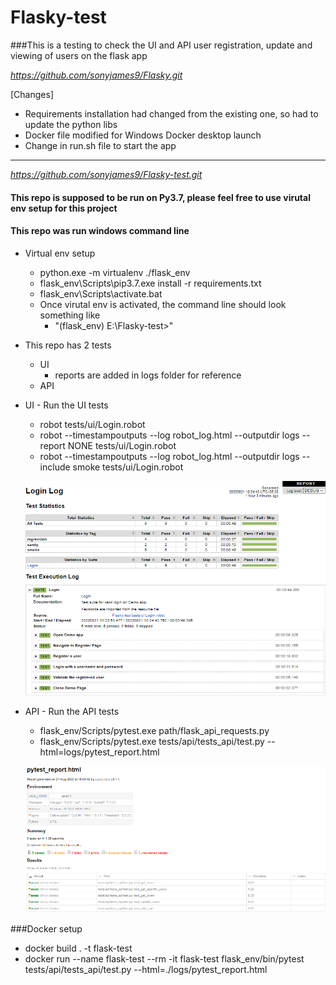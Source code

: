 # Flasky-test

###This is a testing to check the UI and API user registration, update and viewing of users on the flask app 

*https://github.com/sonyjames9/Flasky.git*

[Changes]
- Requirements installation had changed from the existing one, so had to update the python libs  
- Docker file modified for Windows Docker desktop launch
- Change in run.sh file to start the app

-----------------------------------------------------------------
*https://github.com/sonyjames9/Flasky-test.git*

#### This repo is supposed to be run on Py3.7, please feel free to use virutal env setup for this project
#### This repo was run windows command line

    
- Virtual env setup
  * python.exe -m virtualenv ./flask_env
  * flask_env\Scripts\pip3.7.exe install -r requirements.txt
  * flask_env\Scripts\activate.bat
  * Once virutal env is activated, the command line should look something like 
    * "(flask_env) E:\Flasky-test>"
    

- This repo has 2 tests
    * UI
      * reports are added in logs folder for reference
    * API

* UI - Run the UI tests
    * robot tests/ui/Login.robot
    * robot --timestampoutputs --log robot_log.html --outputdir logs --report NONE tests/ui/Login.robot
    * robot --timestampoutputs --log robot_log.html --outputdir logs --include smoke tests/ui/Login.robot


  ![alt text](https://github.com/sonyjames9/Flasky-test/blob/main/logs/sample_report.png)

* API - Run the API tests
    * flask_env/Scripts/pytest.exe path/flask_api_requests.py
    * flask_env/Scripts/pytest.exe tests/api/tests_api/test.py --html=logs/pytest_report.html

    ![alt text](https://github.com/sonyjames9/Flasky-test/blob/main/logs/pytest.png)


###Docker setup
* docker build . -t flask-test
* docker run --name flask-test --rm -it flask-test flask_env/bin/pytest tests/api/tests_api/test.py --html=./logs/pytest_report.html
  


